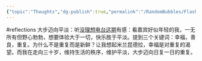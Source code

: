 ```yaml
---
{"topic":"Thoughts","dg-publish":true,"permalink":"/RandomBubbles/FlashThoughts/2023-12-19/","dgPassFrontmatter":true,"noteIcon":""}
---
```



#reflections 大步迈向平淡：听[没理想电台这期](https://pca.st/episode/8a2e5827-1cc6-4770-b138-780f60c2cb5e)有感：看嘉宾好似年轻的我，一无所有但野心勃勃，想要体验大于一切，快乐胜于平淡。提到三个关键词：幸福，善良，重复。为什么不是重复而是新鲜？让我想起米兰昆德拉，幸福是对重复的渴望。而我在走向三十岁，维持生活的秩序，维护平淡，大步迈向日复一日的重复。
